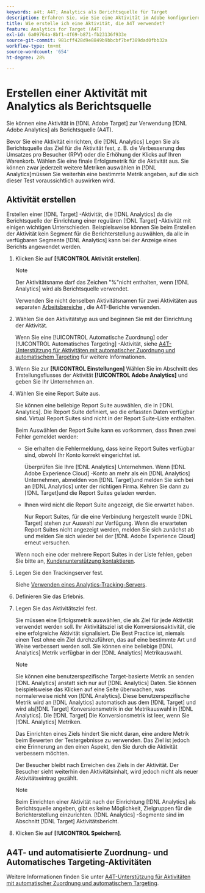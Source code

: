 ```yaml
---
keywords: a4t; A4T; Analytics als Berichtsquelle für Target
description: Erfahren Sie, wie Sie eine Aktivität im Adobe konfigurieren. [!DNL Target] , der Adobe Analytics als Berichtsquelle verwendet (A4T).
title: Wie erstelle ich eine Aktivität, die A4T verwendet?
feature: Analytics for Target (A4T)
exl-id: 6a09764a-8bf1-4f69-b871-fb23136f933e
source-git-commit: 981cff428d9e8849b9bbcbf7bef389dad0fbb32a
workflow-type: tm+mt
source-wordcount: '654'
ht-degree: 28%

---
```


# Erstellen einer Aktivität mit Analytics als Berichtsquelle

Sie können eine Aktivität in [!DNL Adobe Target] zur Verwendung [!DNL Adobe Analytics] als Berichtsquelle (A4T).

Bevor Sie eine Aktivität einrichten, die [!DNL Analytics] Legen Sie als Berichtsquelle das Ziel für die Aktivität fest, z. B. die Verbesserung des Umsatzes pro Besucher (RPV) oder die Erhöhung der Klicks auf Ihren Warenkorb. Wählen Sie eine finale Erfolgsmetrik für die Aktivität aus. Sie können zwar jederzeit weitere Metriken auswählen in [!DNL Analytics]müssen Sie weiterhin eine bestimmte Metrik angeben, auf die sich dieser Test voraussichtlich auswirken wird.

## Aktivität erstellen

Erstellen einer [!DNL Target] -Aktivität, die [!DNL Analytics] da die Berichtsquelle der Einrichtung einer regulären [!DNL Target] -Aktivität mit einigen wichtigen Unterschieden. Beispielsweise können Sie beim Erstellen der Aktivität kein Segment für die Berichterstellung auswählen, da alle in verfügbaren Segmente [!DNL Analytics] kann bei der Anzeige eines Berichts angewendet werden.

1. Klicken Sie auf **[!UICONTROL Aktivität erstellen]**.

   >[!NOTE]
   >
   >Der Aktivitätsname darf das Zeichen &quot;%&quot;nicht enthalten, wenn [!DNL Analytics] wird als Berichtsquelle verwendet.
   >
   >Verwenden Sie nicht denselben Aktivitätsnamen für zwei Aktivitäten aus separaten [Arbeitsbereiche](/help/main/administrating-target/c-user-management/property-channel/property-channel.md) , die A4T-Berichte verwenden.

1. Wählen Sie den Aktivitätstyp aus und beginnen Sie mit der Einrichtung der Aktivität.

   Wenn Sie eine [!UICONTROL Automatische Zuordnung] oder [!UICONTROL Automatisches Targeting] -Aktivität, siehe [A4T-Unterstützung für Aktivitäten mit automatischer Zuordnung und automatischem Targeting](/help/main/c-integrating-target-with-mac/a4t/a4t-at-aa.md) für weitere Informationen.

1. Wenn Sie zur **[!UICONTROL Einstellungen]** Wählen Sie im Abschnitt des Erstellungsflusses der Aktivität **[!UICONTROL Adobe Analytics]** und geben Sie Ihr Unternehmen an.
1. Wählen Sie eine Report Suite aus.

   Sie können eine beliebige Report Suite auswählen, die in [!DNL Analytics]. Die Report Suite definiert, wo die erfassten Daten verfügbar sind. Virtual Report Suites sind nicht in der Report Suite-Liste enthalten.

   Beim Auswählen der Report Suite kann es vorkommen, dass Ihnen zwei Fehler gemeldet werden:

   * Sie erhalten die Fehlermeldung, dass keine Report Suites verfügbar sind, obwohl Ihr Konto korrekt eingerichtet ist.

     Überprüfen Sie Ihre [!DNL Analytics] Unternehmen. Wenn [!DNL Adobe Experience Cloud] -Konto an mehr als ein [!DNL Analytics] Unternehmen, abmelden von [!DNL Target]und melden Sie sich bei an [!DNL Analytics] unter der richtigen Firma. Kehren Sie dann zu [!DNL Target]und die Report Suites geladen werden.

   * Ihnen wird nicht die Report Suite angezeigt, die Sie erwartet haben.

     Nur Report Suites, für die eine Verbindung hergestellt wurde [!DNL Target] stehen zur Auswahl zur Verfügung. Wenn die erwarteten Report Suites nicht angezeigt werden, melden Sie sich zunächst ab und melden Sie sich wieder bei der [!DNL Adobe Experience Cloud] erneut versuchen.

   Wenn noch eine oder mehrere Report Suites in der Liste fehlen, geben Sie bitte an, [Kundenunterstützung kontaktieren](/help/main/cmp-resources-and-contact-information.md#reference_ACA3391A00EF467B87930A450050077C).

1. Legen Sie den Trackingserver fest.

   Siehe [Verwenden eines Analytics-Tracking-Servers](/help/main/c-integrating-target-with-mac/a4t/analytics-tracking-server.md#task_72077BA7E93C4A65A715A18F32228823).

1. Definieren Sie das Erlebnis.
1. Legen Sie das Aktivitätsziel fest.

   Sie müssen eine Erfolgsmetrik auswählen, die als Ziel für jede Aktivität verwendet werden soll. Ihr Aktivitätsziel ist die Konversionsaktivität, die eine erfolgreiche Aktivität signalisiert. Die Best Practice ist, niemals einen Test ohne ein Ziel durchzuführen, das auf eine bestimmte Art und Weise verbessert werden soll. Sie können eine beliebige [!DNL Analytics] Metrik verfügbar in der [!DNL Analytics] Metrikauswahl.

   >[!NOTE]
   >
   >Sie können eine benutzerspezifische Target-basierte Metrik an senden [!DNL Analytics] anstatt sich nur auf [!DNL Analytics] Daten. Sie können beispielsweise das Klicken auf eine Seite überwachen, was normalerweise nicht von [!DNL Analytics]. Diese benutzerspezifische Metrik wird an [!DNL Analytics] automatisch aus dem [!DNL Target] und wird als[!DNL Target] Konversionsmetrik in der Metrikauswahl in [!DNL Analytics]. Die [!DNL Target] Die Konversionsmetrik ist leer, wenn Sie [!DNL Analytics] Metriken.

   Das Einrichten eines Ziels hindert Sie nicht daran, eine andere Metrik beim Bewerten der Testergebnisse zu verwenden. Das Ziel ist jedoch eine Erinnerung an den einen Aspekt, den Sie durch die Aktivität verbessern möchten.

   Der Besucher bleibt nach Erreichen des Ziels in der Aktivität. Der Besucher sieht weiterhin den Aktivitätsinhalt, wird jedoch nicht als neuer Aktivitätseintrag gezählt.

   >[!NOTE]
   >
   >Beim Einrichten einer Aktivität nach der Einrichtung [!DNL Analytics] als Berichtsquelle angeben, gibt es keine Möglichkeit, Zielgruppen für die Berichterstellung einzurichten. [!DNL Analytics] -Segmente sind im Abschnitt [!DNL Target] Aktivitätsbericht.

1. Klicken Sie auf **[!UICONTROL Speichern]**.

## A4T- und automatisierte Zuordnung- und Automatisches Targeting-Aktivitäten

Weitere Informationen finden Sie unter [A4T-Unterstützung für Aktivitäten mit automatischer Zuordnung und automatischem Targeting](/help/main/c-integrating-target-with-mac/a4t/a4t-at-aa.md).
